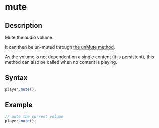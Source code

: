 # mute

## Description

Mute the audio volume.

It can then be un-muted through [the unMute method](./unMute.md).

As the volume is not dependent on a single content (it is persistent), this method can
also be called when no content is playing.

## Syntax

```js
player.mute();
```

## Example

```js
// mute the current volume
player.mute();
```

